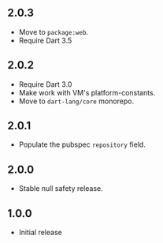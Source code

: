 ## 2.0.3

- Move to `package:web`.
- Require Dart 3.5

## 2.0.2

- Require Dart 3.0
- Make work with VM's platform-constants.
- Move to `dart-lang/core` monorepo.

## 2.0.1

- Populate the pubspec `repository` field.

## 2.0.0

- Stable null safety release.

## 1.0.0

- Initial release
